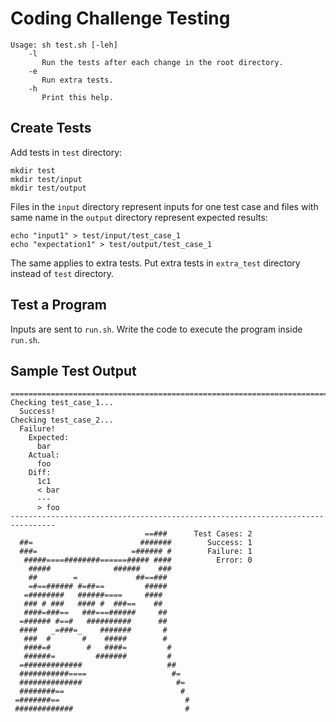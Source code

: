 # Coding Challenge Testing
```
Usage: sh test.sh [-leh]
    -l
       Run the tests after each change in the root directory.
    -e
       Run extra tests.
    -h
       Print this help.
```

## Create Tests
Add tests in `test` directory:
```
mkdir test
mkdir test/input
mkdir test/output
```
Files in the `input` directory represent inputs for one test case
and files with same name in the `output` directory represent expected results:
```
echo "input1" > test/input/test_case_1
echo "expectation1" > test/output/test_case_1
```
The same applies to extra tests. Put extra tests in `extra_test`
directory instead of `test` directory.

## Test a Program
Inputs are sent to `run.sh`. Write the code to execute the program inside
`run.sh`.

## Sample Test Output
```
================================================================================
Checking test_case_1...
  Success!
Checking test_case_2...
  Failure!
    Expected:
      bar
    Actual:
      foo
    Diff:
      1c1
      < bar
      ---
      > foo
--------------------------------------------------------------------------------
                              ==###      Test Cases: 2
  ##=                        #######        Success: 1
  ###=                     =###### #        Failure: 1
   #####====########======##### ####          Error: 0
    #####              ######    ###
    ##        =             ##==###
    =#==###### #=##==         #####
   =########   ######====     ####
   ### # ###   #### #  ###==    ##
   ####=###==   ###===######     ##
  =###### #==#   ##########      ##
  ####   _=###=_    #######       #
   ###  #       #    #####        #
   ####=#        #   ####=         #
   ######=         #######         #
  =#############                   ##
  ###########====                   #=
  ##############                     #=
  ########==                          #
 =#######==                            #
 #############                         #
```

